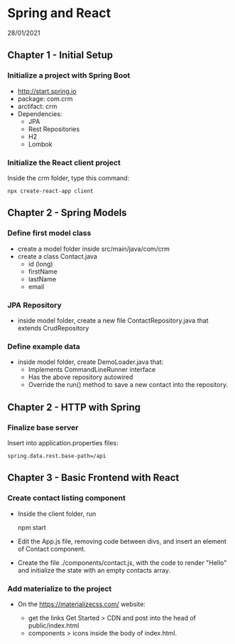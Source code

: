 # Spring and React
28/01/2021

## Chapter 1 - Initial Setup
### Initialize a project with Spring Boot
* http://start.spring.io
* package: com.crm
* arctifact: crm
* Dependencies:
    * JPA
    * Rest Repositories
    * H2
    * Lombok

### Initialize the React client project
Inside the crm folder, type this command:

    npx create-react-app client

## Chapter 2 - Spring Models
### Define first model class
* create a model folder inside src/main/java/com/crm
* create a class Contact.java
    * id (long)
    * firstName
    * lastName
    * email

### JPA Repository
* inside model folder, create a new file ContactRepository.java that extends CrudRepository

### Define example data
* inside model folder, create DemoLoader.java that:
    * Implements CommandLineRunner interface
    * Has the above repository autowired
    * Override the run() method to save a new contact into the repository.

## Chapter 2 - HTTP with Spring
### Finalize base server
Insert into application.properties files:

    spring.data.rest.base-path=/api

## Chapter 3 - Basic Frontend with React
### Create contact listing component
* Inside the client folder, run

    npm start

* Edit the App.js file, removing code between divs, and insert an element of Contact component.

* Create the file ./components/contact.js, with the code to render "Hello" and initialize the state with an empty contacts array.

### Add materialize to the project
* On the https://materializecss.com/ website:

    * get the links Get Started > CDN and post into the head of public/index.html
    * components > icons inside the body of index.html.

